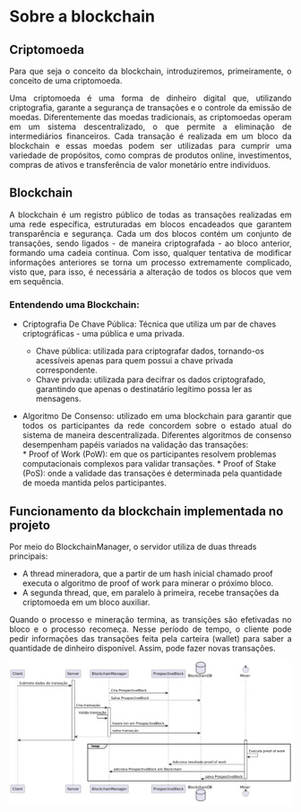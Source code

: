 # Sobre a blockchain 

## Criptomoeda
<div style="text-align: justify; margin-bottom: 1em;">
Para que seja o conceito da blockchain, introduziremos, primeiramente, o conceito de uma criptomoeda.
</div>
<div style="text-align: justify;">
Uma criptomoeda é uma forma de dinheiro digital que, utilizando criptografia, garante a segurança de transações e o controle da emissão de moedas. Diferentemente das moedas tradicionais, as criptomoedas operam em um sistema descentralizado, o que permite a eliminação de intermediários financeiros. Cada transação é realizada em um bloco da blockchain e essas moedas podem ser utilizadas para cumprir uma variedade de propósitos, como compras de produtos online, investimentos, compras de ativos e transferência de valor monetário entre indivíduos.
</div>

## Blockchain

<div style="text-align: justify; margin-bottom: 1em;">
A blockchain é um registro público de todas as transações realizadas em uma rede específica, estruturadas em blocos encadeados que garantem transparência e segurança. Cada um dos blocos contém um conjunto de transações, sendo ligados - de maneira criptografada - ao bloco anterior, formando uma cadeia contínua. Com isso, qualquer tentativa de modificar informações anteriores se torna um processo extremamente complicado, visto que, para isso, é necessária a alteração de todos os blocos que vem em sequência.
</div>

### Entendendo uma Blockchain: 

* Criptografia De Chave Pública: Técnica que utiliza um par de chaves criptográficas - uma pública e uma privada.
    * Chave pública: utilizada para criptografar dados, tornando-os acessíveis apenas para quem possui a chave privada correspondente.
    * <div style="margin-bottom: 1em;">Chave privada: utilizada para decifrar os dados criptografado, garantindo que apenas o destinatário legítimo possa ler as mensagens.</div>


* <div style="text-align: justify;">Algoritmo De Consenso: utilizado em uma blockchain para garantir que todos os participantes da rede concordem sobre o estado atual do sistema de maneira descentralizada. Diferentes algoritmos de consenso desempenham papéis variados na validação das transações:</div>
    * Proof of Work (PoW): em que os participantes resolvem problemas computacionais complexos para validar transações.
    * Proof of Stake (PoS): onde a validade das transações é determinada pela quantidade de moeda mantida pelos participantes.

## Funcionamento da blockchain implementada no projeto

Por meio do BlockchainManager, o servidor utiliza de duas threads principais:

* A thread mineradora, que a partir de um hash inicial chamado proof executa o algoritmo de proof of work para minerar o próximo bloco.
* A segunda thread, que, em paralelo à primeira, recebe transações da criptomoeda em um bloco auxiliar.

<div style="text-align: justify; margin-bottom: 1em;">
Quando o processo e mineração termina, as transições são efetivadas no bloco e o processo recomeça. Nesse período de tempo, o cliente pode pedir informações das transações feita pela carteira (wallet) para saber a quantidade de dinheiro disponível. Assim, pode fazer novas transações.
</div>

<p align="left">
  <img style="border-radius: 1%;" src="../images/blockchain.png" alt="Funcionamento da blockchain implementada no projeto" width="1000">
</p>